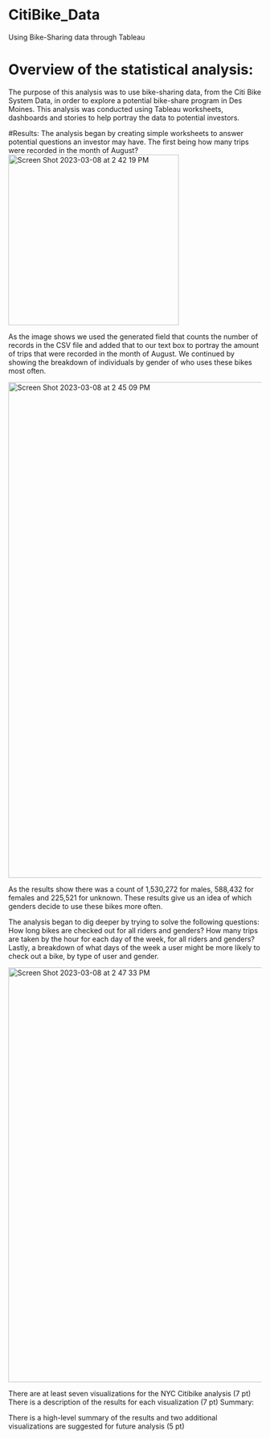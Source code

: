 # CitiBike_Data
Using Bike-Sharing data through Tableau 

# Overview of the statistical analysis:
  The purpose of this analysis was to use bike-sharing data, from the Citi Bike System Data, in order to explore a potential bike-share program in Des Moines. This analysis was conducted using Tableau worksheets, dashboards and stories to help portray the data to potential investors. 

#Results:
  The analysis began by creating simple worksheets to answer potential questions an investor may have. The first being how many trips were recorded in the month of August? 
<img width="339" alt="Screen Shot 2023-03-08 at 2 42 19 PM" src="https://user-images.githubusercontent.com/117120227/223868047-6126da1b-be54-451e-b7d6-b92697f37738.png">

  As the image shows we used the generated field that counts the number of records in the CSV file and added that to our text box to portray the amount of trips that were recorded in the month of August. We continued by showing the breakdown of individuals by gender of who uses these bikes most often. 

<img width="985" alt="Screen Shot 2023-03-08 at 2 45 09 PM" src="https://user-images.githubusercontent.com/117120227/223868536-cf5d8c11-9e5f-4e58-8c43-5c217c18109c.png">

  As the results show there was a count of 1,530,272 for males, 588,432 for females and 225,521 for unknown. These results give us an idea of which genders decide to use these bikes more often. 
  
  The analysis began to dig deeper by trying to solve the following questions: How long bikes are checked out for all riders and genders? How many trips are taken by the hour for each day of the week, for all riders and genders? Lastly, a breakdown of what days of the week a user might be more likely to check out a bike, by type of user and gender.


<img width="824" alt="Screen Shot 2023-03-08 at 2 47 33 PM" src="https://user-images.githubusercontent.com/117120227/223868877-0d1275c5-38f7-4285-b6da-634bf9ea0293.png">

There are at least seven visualizations for the NYC Citibike analysis (7 pt)
There is a description of the results for each visualization (7 pt)
Summary:

There is a high-level summary of the results and two additional visualizations are suggested for future analysis (5 pt)

